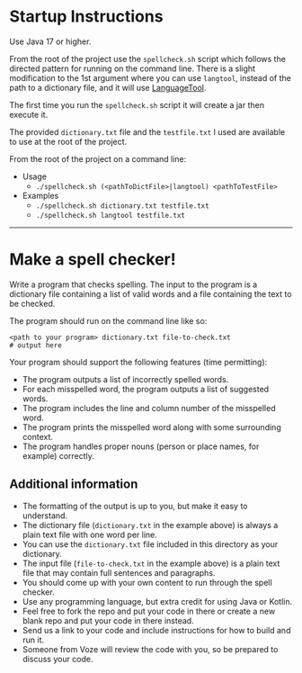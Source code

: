 # Startup Instructions

Use Java 17 or higher. 

From the root of the project use the `spellcheck.sh` script which follows the directed pattern for running on the command line. 
There is a slight modification to the 1st argument where you can use `langtool`, instead of the path to a dictionary file, and it will use [LanguageTool](https://dev.languagetool.org/java-api.html).

The first time you run the `spellcheck.sh` script it will create a jar then execute it.

The provided `dictionary.txt` file and the `testfile.txt` I used are available to use at the root of the project.

From the root of the project on a command line:
- Usage
  - `./spellcheck.sh (<pathToDictFile>|langtool) <pathToTestFile>`
- Examples
  - `./spellcheck.sh dictionary.txt testfile.txt`
  - `./spellcheck.sh langtool testfile.txt`

---

# Make a spell checker!

Write a program that checks spelling. The input to the program is a dictionary file containing a list of valid words and a file containing the text to be checked.

The program should run on the command line like so:

```text
<path to your program> dictionary.txt file-to-check.txt
# output here
```

Your program should support the following features (time permitting):

- The program outputs a list of incorrectly spelled words.
- For each misspelled word, the program outputs a list of suggested words.
- The program includes the line and column number of the misspelled word.
- The program prints the misspelled word along with some surrounding context.
- The program handles proper nouns (person or place names, for example) correctly.


## Additional information

- The formatting of the output is up to you, but make it easy to understand.
- The dictionary file (`dictionary.txt` in the example above) is always a plain text file with one word per line.
- You can use the `dictionary.txt` file included in this directory as your dictionary.
- The input file (`file-to-check.txt` in the example above) is a plain text file that may contain full sentences and paragraphs.
- You should come up with your own content to run through the spell checker.
- Use any programming language, but extra credit for using Java or Kotlin.
- Feel free to fork the repo and put your code in there or create a new blank repo and put your code in there instead.
- Send us a link to your code and include instructions for how to build and run it.
- Someone from Voze will review the code with you, so be prepared to discuss your code.
